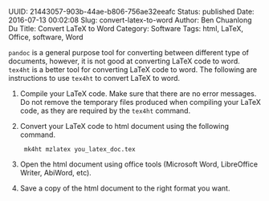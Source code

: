 UUID: 21443057-903b-44ae-b806-756ae32eeafc
Status: published
Date: 2016-07-13 00:02:08
Slug: convert-latex-to-word
Author: Ben Chuanlong Du
Title: Convert LaTeX to Word
Category: Software
Tags: html, LaTeX, Office, software, Word

`pandoc` is a general purpose tool for converting between different type of documents, 
however, 
it is not good at converting LaTeX code to word.
`tex4ht` is a better tool for converting LaTeX code to word. 
The following are instructions to use `tex4ht` to convert LaTeX to word.

1. Compile your LaTeX code. 
Make sure that there are no error messages. 
Do not remove the temporary files produced when compiling your LaTeX code, 
as they are required by the `tex4ht` command. 

2. Convert your LaTeX code to html document using the following command.

        mk4ht mzlatex you_latex_doc.tex

3. Open the html document using office tools (Microsoft Word, LibreOffice Writer, AbiWord, etc).

4. Save a copy of the html document to the right format you want. 
